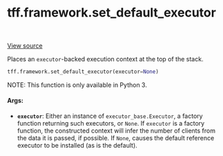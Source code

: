 <div itemscope itemtype="http://developers.google.com/ReferenceObject">
<meta itemprop="name" content="tff.framework.set_default_executor" />
<meta itemprop="path" content="Stable" />
</div>

# tff.framework.set_default_executor

<table class="tfo-notebook-buttons tfo-api" align="left">
</table>

<a target="_blank" href="http://github.com/tensorflow/federated/tree/master/tensorflow_federated/python/core/impl/set_default_executor.py">View
source</a>

Places an `executor`-backed execution context at the top of the stack.

```python
tff.framework.set_default_executor(executor=None)
```

<!-- Placeholder for "Used in" -->

NOTE: This function is only available in Python 3.

#### Args:

*   <b>`executor`</b>: Either an instance of `executor_base.Executor`, a factory
    function returning such executors, or `None`. If `executor` is a factory
    function, the constructed context will infer the number of clients from the
    data it is passed, if possible. If `None`, causes the default reference
    executor to be installed (as is the default).
